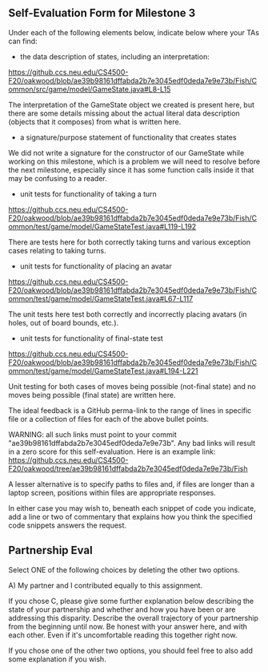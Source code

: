 ## Self-Evaluation Form for Milestone 3

Under each of the following elements below, indicate below where your
TAs can find:

- the data description of states, including an interpretation:

https://github.ccs.neu.edu/CS4500-F20/oakwood/blob/ae39b98161dffabda2b7e3045edf0deda7e9e73b/Fish/Common/src/game/model/GameState.java#L8-L15

The interpretation of the GameState object we created is present here, but there are some details missing about the actual literal data description (objects that it composes) from what is written here.

- a signature/purpose statement of functionality that creates states 

We did not write a signature for the constructor of our GameState while working on this milestone, which is a problem we will need to resolve before the next milestone, especially since it has some function calls inside it that may be confusing to a reader.

- unit tests for functionality of taking a turn 

https://github.ccs.neu.edu/CS4500-F20/oakwood/blob/ae39b98161dffabda2b7e3045edf0deda7e9e73b/Fish/Common/test/game/model/GameStateTest.java#L119-L192

There are tests here for both correctly taking turns and various exception cases relating to taking turns.

- unit tests for functionality of placing an avatar 

https://github.ccs.neu.edu/CS4500-F20/oakwood/blob/ae39b98161dffabda2b7e3045edf0deda7e9e73b/Fish/Common/test/game/model/GameStateTest.java#L67-L117

The unit tests here test both correctly and incorrectly placing avatars (in holes, out of board bounds, etc.).

- unit tests for functionality of final-state test

https://github.ccs.neu.edu/CS4500-F20/oakwood/blob/ae39b98161dffabda2b7e3045edf0deda7e9e73b/Fish/Common/test/game/model/GameStateTest.java#L194-L221

Unit testing for both cases of moves being possible (not-final state) and no moves being possible (final state) are written here.

The ideal feedback is a GitHub perma-link to the range of lines in specific
file or a collection of files for each of the above bullet points.

  WARNING: all such links must point to your commit "ae39b98161dffabda2b7e3045edf0deda7e9e73b".
  Any bad links will result in a zero score for this self-evaluation.
  Here is an example link:
    <https://github.ccs.neu.edu/CS4500-F20/oakwood/tree/ae39b98161dffabda2b7e3045edf0deda7e9e73b/Fish>

A lesser alternative is to specify paths to files and, if files are
longer than a laptop screen, positions within files are appropriate
responses.

In either case you may wish to, beneath each snippet of code you
indicate, add a line or two of commentary that explains how you think
the specified code snippets answers the request.

## Partnership Eval 

Select ONE of the following choices by deleting the other two options.

A) My partner and I contributed equally to this assignment. 

If you chose C, please give some further explanation below describing
the state of your partnership and whether and how you have been or are
addressing this disparity. Describe the overall trajectory of your
partnership from the beginning until now. Be honest with your answer
here, and with each other. Even if it's uncomfortable reading this
together right now.

If you chose one of the other two options, you should feel free to
also add some explanation if you wish. 
